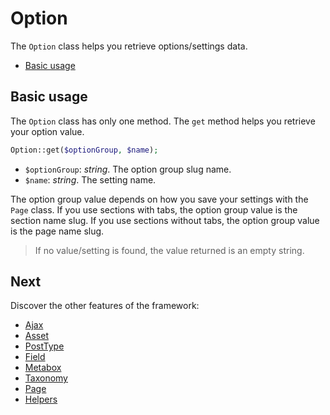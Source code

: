 Option
======

The `Option` class helps you retrieve options/settings data.

- [Basic usage](#basic-usage)

Basic usage
-----------

The `Option` class has only one method. The `get` method helps you retrieve your option value.

```php
Option::get($optionGroup, $name);
```

* `$optionGroup`: _string_. The option group slug name.
* `$name`: _string_. The setting name.

The option group value depends on how you save your settings with the `Page` class. If you use sections with tabs, the option group value is the section name slug. If you use sections without tabs, the option group value is the page name slug.

> If no value/setting is found, the value returned is an empty string.

Next
----

Discover the other features of the framework:

* [Ajax]({{url}}/ajax)
* [Asset]({{url}}/asset)
* [PostType]({{url}}/posttype)
* [Field]({{url}}/field)
* [Metabox]({{url}}/metabox)
* [Taxonomy]({{url}}/taxonomy)
* [Page]({{url}}/page)
* [Helpers]({{url}}/helpers)